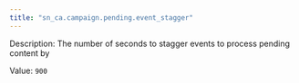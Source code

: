 ```yaml
---
title: "sn_ca.campaign.pending.event_stagger"
---
```


Description: The number of seconds to stagger events to process pending content by

Value: `900`